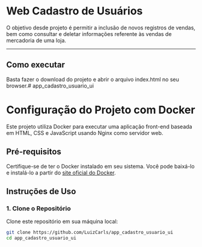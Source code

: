 # Web Cadastro de Usuários

O objetivo desde projeto é permitir a inclusão de novos registros de vendas, bem como consultar e deletar informações referente às vendas de mercadoria de uma loja.

---
## Como executar

Basta fazer o download do projeto e abrir o arquivo index.html no seu browser.# app_cadastro_usuario_ui

# Configuração do Projeto com Docker

Este projeto utiliza Docker para executar uma aplicação front-end baseada em HTML, CSS e JavaScript usando Nginx como servidor web.

## Pré-requisitos

Certifique-se de ter o Docker instalado em seu sistema. Você pode baixá-lo e instalá-lo a partir do [site oficial do Docker](https://www.docker.com/get-started).

## Instruções de Uso

### 1. Clone o Repositório

Clone este repositório em sua máquina local:

```bash
git clone https://github.com/LuizCarls/app_cadastro_usuario_ui
cd app_cadastro_usuario_ui


